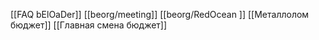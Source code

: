 [[FAQ bElOaDer]]
[[beorg/meeting]]
[[beorg/RedOcean ]]
[[Металлолом бюджет]]
[[Главная смена бюджет]]
